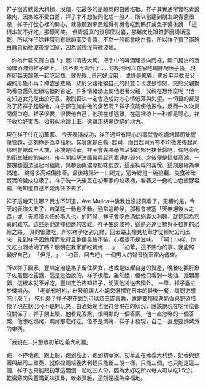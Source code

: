 祥子很喜歡義大利麵，沒錯，吃最多的是超商的白醬培根。祥子其實通常會吃青醬雞肉，因為誰不愛白醬，祥子才不想被同化成一般人，所以當聽到朋友說青醬很噁，祥子打從心裡的開心，就像聽到平民難得有機會吃到鵝肝或魚子醬後說：「這根本就不好吃」那樣可笑。
但青醬真的沒那麼討喜，那雞肉比跟銀夢廚講話還乾，所以祥子除非餓到有餘韻享受青醬，不然一般都會吃白醬，所以祥子買了兩碗白醬自助微波後提回家，因為家裡沒有微波爐。

「你為什麼又買白醬！」豐川清告大罵，把手中的啤酒罐丟向門框，開口晃出的幾滴啤酒濺到祥子鞋上。「你不要再管我了......你明明可以在家吃鵝肝配魚子醬，現在卻每天跟我一起吃超商，就覺得...自己好沒用」
或許是驚嚇，驚於平時軟弱父親的形象不再；抑或是悲痛，悲於父親拒絕自己的好意；也或是憤怒，怒於父親對奶香白醬與肥碩培根的否定。許多情緒湧上使他瞪著父親，父親在想什麼呢？他一定知道女兒是出於好意，激烈否決一定會造成對方心情低落與失望，一切目的都是為了將祥子趕離他，祥子都在加劇他的痛苦嗎？祥子沒能使他振作，反而一次次揭開傷口疤。祥子很恨，很恨他自己，他現在想逃離，在這裡待上一秒都是噁心。祥子收拾好東西，如飛似地跳上車，遠離那悲痛欲絕的地方。

現在祥子住在初華家。
今天表演成功，祥子通常有開心的事就會吃焗烤起司雙饗筆管麵，這刻極是為幸福地。其實就是白醬+起司，而且起司分布不均微波後起司那側會結成一大塊，那塊是精華，祥子會先將毫無沾黏的部分抹著醬吃，偶吃旁配的衛生紙般的柴肉。後半開始解決簡易與起司牽連的部分。之後便是這餐高潮，一整塊麵團透過起司組織，具嚼勁與濃厚奶味綻放，這是純粹的喜悅、這刻是極為幸福地。
跳得多高越傷膝蓋。最後將湯汁一口喝完，這時總是一碗狼藉，美食確確實實的變成垃圾了。祥子洗一洗後丟在初華家的垃圾桶，看著又一疊的白色塑膠容器，他知道自己不能再住下去了。

祥子這幾天住哪？我也不知道，Ave Mujica中後我也沒認真看了。更糟的是，今天的表演失敗了，若葉睦一動也不動。通常這時候，那種會被塞「天無絕後人之路」或「天將降大任於斯人也」的時候，祥子會吃白酒蛤蜊義大利麵，就是因為它真的難吃。這些是他選擇經歷的苦難。祥子生於成神，這是必達目標與哥拉斯的必經之路。
真的很難吃，所以祥子吃到九點，回去路上撞見初華才從經紀公司出來，見到祥子因飽腹而駝背且整個臭臉不裝，心裡很不是滋味。
「啊！小祥，你又吃白酒蛤蜊了嗎？明明在我家都吃焗烤......」
「初華，這不關你的事，我能照顧好自己」
「但是...」
「初音，回去吧」一個男人的聲音從車窗內傳來。

所以祥子回家，豐川定治是為了留住孫女，也或是炫耀自身的資產，晚餐吃鵝肝魚子佐黑醋松露醬，這是定治說的。祥子很餓，雖然餓，但他只看到一塊油、幾顆黑卵，這根本就不好吃。豐川定治告知祥子，明天他將送去國外。
一早，祥子矗立於機場內。
「老爺有吩咐，出發前讓大小姐您選擇在日本的最後一餐，請問您想吃什麼？」
吃什麼？祥子現在餓到可以炫三碗青醬，還是要那經典奶香與肥碩培根？現在狀況可不是開玩笑，白酒蛤蜊也很符合現在的狀況，應該說現在吃什麼都沒關係了，祥子閉上眼，他看見答案，很明顯的一個答案，他一直忽略的一個答案，他想吃焗烤，焗烤那麼好吃，但不是焗烤，祥子才發現，自己一直想要焗烤外的東西。

「我現在...只想跟初華吃義大利麵」

跑，不停地跑，跑上船，跑到島上，跑到初華家。初華正在煮義大利麵，奶香與麵團與起司三重奏，就像捏兩端義大利麵只能斷三段一樣，只能三個，也只能是這三個，祥子也只能跟初華這兩個一起吃三人份，因為太好吃所以每人可以吃1.5份。乾癟雞肉與豐滿氣味撲鼻，軟嫩彈脆，這刻是極為幸福地。